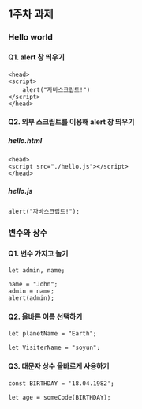 ## 1주차 과제
### Hello world
#### Q1. alert 창 띄우기
    
    <head>
    <script>
        alert("자바스크립트!")
    </script>
    </head>
 #### Q2. 외부 스크립트를 이용해 alert 창 띄우기
 
 ##### hello.html
    <head>
    <script src="./hello.js"></script>
    </head>
  
##### hello.js
    alert("자바스크립트!");
### 변수와 상수  
#### Q1. 변수 가지고 놀기

    let admin, name;

    name = "John";
    admin = name;
    alert(admin);
   
#### Q2. 올바른 이름 선택하기
    let planetName = "Earth";
    
    let VisiterName = "soyun";
    
#### Q3. 대문자 상수 올바르게 사용하기

    const BIRTHDAY = '18.04.1982';

    let age = someCode(BIRTHDAY);
